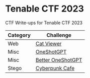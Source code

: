 # Tenable CTF 2023

CTF Write-ups for Tenable CTF 2023

| Category | Challenge |
| ----------- | ----------- |
| Web | [Cat Viewer](https://github.com/alp361/ctf-writeups/tree/main/Tenable%20CTF%202023/Cat%20Viewer) |
| Misc | [OneShotGPT]() |
| Misc | [Better OneShotGPT](https://github.com/alp361/ctf-writeups/tree/main/Tenable%20CTF%202023/Better%20OneShotGPT) |
| Stego | [Cyberpunk Cafe](https://github.com/alp361/ctf-writeups/new/main/Tenable%20CTF%202023/Cyberpunk%20Cafe) |
